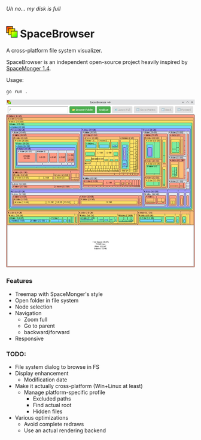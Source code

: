 _Uh no... my disk is full_

# <img src="web/logo.svg " height="30">  SpaceBrowser

A cross-platform file system visualizer.

SpaceBrowser is an independent open-source project heavily inspired by [SpaceMonger 1.4](https://github.com/seanofw/spacemonger1).

Usage:
```
go run .
```


<img src="web/screenshot.jpg ">

### Features
 - Treemap with SpaceMonger's style
 - Open folder in file system
 - Node selection
 - Navigation
    - Zoom full
    - Go to parent
    - backward/forward
 - Responsive

### TODO:
 - File system dialog to browse in FS
 - Display enhancement
   - Modification date
 - Make it actually cross-platform (Win+Linux at least)
   - Manage platform-specific profile
     - Excluded paths
     - Find actual root
     - Hidden files
 - Various optimizations
   - Avoid complete redraws
   - Use an actual rendering backend
